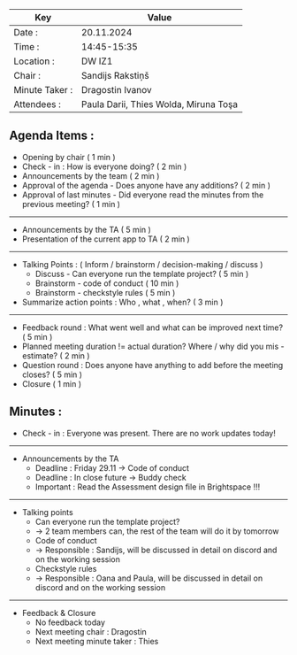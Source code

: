 | Key | Value |
| --- | --- |
| Date : | 20.11.2024 |
| Time : | 14:45-15:35 |
| Location : | DW IZ1 |
| Chair : | Sandijs Rakstiņš |
| Minute Taker : | Dragostin Ivanov |
| Attendees : | Paula Darii, Thies Wolda, Miruna Toşa |

## Agenda Items :
- Opening by chair ( 1 min )
- Check - in : How is everyone doing? ( 2 min )
- Announcements by the team ( 2 min )
- Approval of the agenda - Does anyone have any additions? ( 2 min )
- Approval of last minutes - Did everyone read the minutes from the previous meeting? ( 1 min ) 
---
- Announcements by the TA ( 5 min )
- Presentation of the current app to TA ( 2 min )
---
- Talking Points : ( Inform / brainstorm / decision-making / discuss )
    - Discuss - Can everyone run the template project? ( 5 min )
    - Brainstorm - code of conduct ( 10 min )
    - Brainstorm - checkstyle rules ( 5 min )
- Summarize action points : Who , what , when? ( 3 min )
---
- Feedback round : What went well and what can be improved next time? ( 5 min )
- Planned meeting duration != actual duration? Where / why did you mis - estimate? ( 2 min )
- Question round : Does anyone have anything to add before the meeting closes? ( 5 min )
- Closure ( 1 min )

## Minutes :
- Check - in : Everyone was present. There are no work updates today!
---
- Announcements by the TA
    - Deadline : Friday 29.11 -> Code of conduct
    - Deadline : In close future -> Buddy check
    - Important : Read the Assessment design file in Brightspace !!!
---
- Talking points
    - Can everyone run the template project?
    - -> 2 team members can, the rest of the team will do it by tomorrow
    - Code of conduct
    - -> Responsible : Sandijs, will be discussed in detail on discord and on the working session
    - Checkstyle rules
    - -> Responsible : Oana and Paula, will be discussed in detail on discord and on the working session
---
- Feedback & Closure
    - No feedback today
    - Next meeting chair : Dragostin
    - Next meeting minute taker : Thies